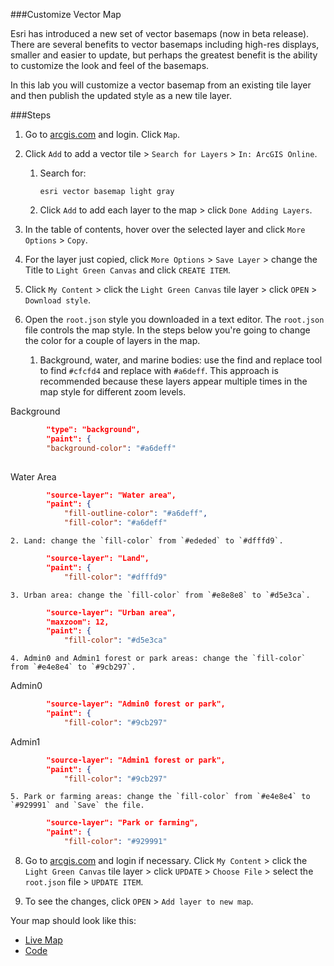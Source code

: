 ###Customize Vector Map

Esri has introduced a new set of vector basemaps (now in beta release). There are several benefits to vector basemaps including high-res displays, smaller and easier to update, but perhaps the greatest benefit is the ability to customize the look and feel of the basemaps.

In this lab you will customize a vector basemap from an existing tile layer and then publish the updated style as a new tile layer.

###Steps

1. Go to [arcgis.com](http://www.arcgis.com) and login. Click `Map`.

2. Click `Add` to add a vector tile > `Search for Layers` > `In: ArcGIS Online`.

	1. Search for:

		```
		esri vector basemap light gray
		```
		
	2. Click `Add` to add each layer to the map > click `Done Adding Layers`.
 
4. In the table of contents, hover over the selected layer and click `More Options` > `Copy`.

5. For the layer just copied, click `More Options` > `Save Layer` > change the Title to `Light Green Canvas` and click `CREATE ITEM`.

6. Click `My Content` > click the `Light Green Canvas` tile layer > click `OPEN` > `Download style`.

7. Open the `root.json` style you downloaded in a text editor. The `root.json` file controls the map style. 
In the steps below you're going to change the color for a couple of layers in the map.
		
  	 1. Background, water, and marine bodies: use the find and replace tool to find `#cfcfd4` and replace with `#a6deff`. This approach is recommended because these layers appear multiple times in the map style for different zoom levels.  

Background
```json
		"type": "background",
      	"paint": {
        "background-color": "#a6deff"
	
```
Water Area
```json
		"source-layer": "Water area",
      	"paint": {
        	"fill-outline-color": "#a6deff",
        	"fill-color": "#a6deff"
```    
	2. Land: change the `fill-color` from `#ededed` to `#dfffd9`.

```json
   		"source-layer": "Land",
      	"paint": {
        	"fill-color": "#dfffd9"
```	
	3. Urban area: change the `fill-color` from `#e8e8e8` to `#d5e3ca`.

```json
		"source-layer": "Urban area",
      	"maxzoom": 12,
      	"paint": {
        	"fill-color": "#d5e3ca"
```	
	4. Admin0 and Admin1 forest or park areas: change the `fill-color` from `#e4e8e4` to `#9cb297`.

Admin0
```json
		"source-layer": "Admin0 forest or park",
      	"paint": {
        	"fill-color": "#9cb297"
```	
Admin1
```json
		"source-layer": "Admin1 forest or park",
      	"paint": {
        	"fill-color": "#9cb297"	
```	
	5. Park or farming areas: change the `fill-color` from `#e4e8e4` to `#929991` and `Save` the file.

```json
		"source-layer": "Park or farming",
      	"paint": {
        	"fill-color": "#929991"
```
8. Go to [arcgis.com](http://www.arcgis.com) and login if necessary. Click `My Content` > click the `Light Green Canvas` tile layer > click `UPDATE` > `Choose File` > select the `root.json` file > `UPDATE ITEM`.

9. To see the changes, click `OPEN` > `Add layer to new map`.  

Your map should look like this:
* [Live Map](http://www.arcgis.com/home/webmap/viewer.html?webmap=b66770c3ad184c6a8f68cba5c19addeb)
* [Code](src/root_lightgreen.json) 
